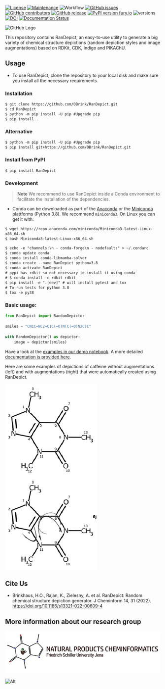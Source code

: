 [![License](https://img.shields.io/badge/License-MIT%202.0-blue.svg)](https://opensource.org/licenses/MIt)
[![Maintenance](https://img.shields.io/badge/Maintained%3F-yes-blue.svg)](https://github.com/OBrink/RanDepict/graphs/commit-activity)
![Workflow](https://github.com/OBrink/RanDepict/actions/workflows/ci_pytest.yml/badge.svg)
[![GitHub issues](https://img.shields.io/github/issues/OBrink/RanDepict.svg)](https://GitHub.com/OBrink/RanDepict/issues/)
[![GitHub contributors](https://img.shields.io/github/contributors/OBrink/RanDepict.svg)](https://GitHub.com/OBrink/RanDepict/graphs/contributors/)
[![GitHub release](https://img.shields.io/github/release/OBrink/RanDepict.svg)](https://GitHub.com/OBrink/RanDepict/releases/)
[![PyPI version fury.io](https://badge.fury.io/py/RanDepict.svg)](https://pypi.python.org/pypi/RanDepict/)
![versions](https://img.shields.io/pypi/pyversions/RanDepict.svg)
[![DOI](https://zenodo.org/badge/DOI/10.5281/zenodo.5531702.svg)](https://doi.org/10.5281/zenodo.5531702)
[![Documentation Status](https://readthedocs.org/projects/randepict/badge/?version=latest)](https://randepict.readthedocs.io/en/latest/?badge=latest)

![GitHub Logo](https://github.com/OBrink/RanDepict/blob/main/RanDepict/logo_bg_white-1.png?raw=true)

This repository contains RanDepict, an easy-to-use utility to generate a big variety of chemical structure depictions (random depiction styles and image augmentations) based on RDKit, CDK, Indigo and PIKAChU.

## Usage
-  To use RanDepict, clone the repository to your local disk and make sure you install all the necessary requirements.

### Installation

```shell
$ git clone https://github.com/OBrink/RanDepict.git
$ cd RanDepict 
$ python -m pip install -U pip #Upgrade pip
$ pip install .
```

### Alternative
```shell
$ python -m pip install -U pip #Upgrade pip
$ pip install git+https://github.com/OBrink/RanDepict.git
```

### Install from PyPI
```shell
$ pip install RanDepict
```

### Development

> **Note**
> We recommend to use RanDepict inside a Conda environment to facilitate the installation of the dependencies.
- Conda can be downloaded as part of the [Anaconda](https://www.anaconda.com/) or the [Miniconda](https://conda.io/en/latest/miniconda.html) plattforms (Python 3.8). We recommend `miniconda3`. On Linux you can get it with:

```shell
$ wget https://repo.anaconda.com/miniconda/Miniconda3-latest-Linux-x86_64.sh
$ bash Miniconda3-latest-Linux-x86_64.sh
```

```
$ echo -e "channels:\n - conda-forge\n - nodefaults" > ~/.condarc
$ conda update conda
$ conda install conda-libmamba-solver
$ conda create --name RanDepict python=3.8
$ conda activate RanDepict
# pypi has rdkit so not necessary to install it using conda
# $ conda install -c rdkit rdkit
$ pip install -e ".[dev]" # will install pytest and tox
# To run tests for python 3.8
$ tox -e py38
```

### Basic usage: 
```python
from RanDepict import RandomDepictor

smiles = "CN1C=NC2=C1C(=O)N(C(=O)N2C)C"

with RandomDepictor() as depictor:
    image = depictor(smiles)
``` 

Have a look at the [examples in our demo notebook](https://github.com/OBrink/RanDepict/blob/main/examples/RanDepictNotebook.ipynb). A more detailed [documentation is provided here](https://randepict.readthedocs.io/en/latest/).

Here are some examples of depictions of caffeine without augmentations (left) and with augmentations (right) that were automatically created using RanDepict. 

![](caffeine_no_augmentations.gif)   ![](caffeine_augmentations.gif)












## Cite Us

- Brinkhaus, H.O., Rajan, K., Zielesny, A. et al. RanDepict: Random chemical structure depiction generator. J Cheminform 14, 31 (2022). https://doi.org/10.1186/s13321-022-00609-4

## More information about our research group

[![GitHub Logo](https://github.com/Kohulan/DECIMER-Image-to-SMILES/blob/master/assets/CheminfGit.png?raw=true)](https://cheminf.uni-jena.de)

![Alt](https://repobeats.axiom.co/api/embed/ed3e9be96b0f41907c027814b77621879557fb47.svg "Repobeats analytics image")
